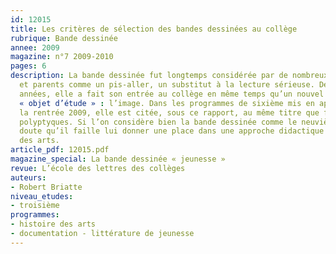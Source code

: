 ```yaml
---
id: 12015
title: Les critères de sélection des bandes dessinées au collège 
rubrique: Bande dessinée
annee: 2009
magazine: n°7 2009-2010
pages: 6
description: La bande dessinée fut longtemps considérée par de nombreux enseignants
  et parents comme un pis-aller, un substitut à la lecture sérieuse. Depuis plusieurs
  années, elle a fait son entrée au collège en même temps qu’un nouvel et indispensable
  « objet d’étude » : l’image. Dans les programmes de sixième mis en application à
  la rentrée 2009, elle est citée, sous ce rapport, au même titre que fresques et
  polyptyques. Si l’on considère bien la bande dessinée comme le neuvième art, nul
  doute qu’il faille lui donner une place dans une approche didactique de l’histoire
  des arts.
article_pdf: 12015.pdf
magazine_special: La bande dessinée « jeunesse »
revue: L’école des lettres des collèges
auteurs:
- Robert Briatte
niveau_etudes:
- troisième
programmes:
- histoire des arts
- documentation - littérature de jeunesse
---
```

